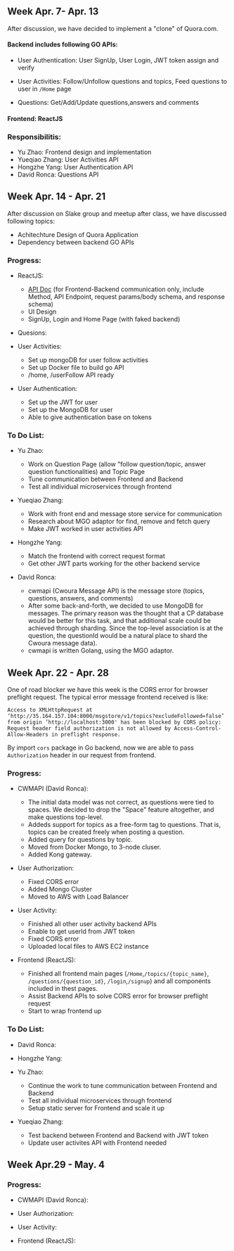 ## Week Apr. 7- Apr. 13
After discussion, we have decided to implement a "clone" of Quora.com. 

#### Backend includes following GO APIs:

* User Authentication:  User SignUp, User Login, JWT token assign and verify

* User Activities:  Follow/Unfollow questions and topics, Feed questions to user in `/Home` page

* Questions: Get/Add/Update questions,answers and comments

#### Frontend:     ReactJS

### Responsibilitis:

* Yu Zhao: Frontend design and implementation
* Yueqiao Zhang: User Activities API
* Hongzhe Yang: User Authentication API
* David Ronca: Questions API

## Week Apr. 14 - Apr. 21

After discussion on Slake group and meetup after class, we have discussed following topics:

* Achitechture Design of Quora Application
* Dependency between backend GO APIs

### Progress:
* ReactJS: 
    * [API Doc](https://docs.google.com/spreadsheets/d/1M4RdDfX2pyHF5RVmjj8jFG7bgsPhhCXzO-LWUfgFXt8/edit?usp=sharing ) (for Frontend-Backend communication only, include Method, API Endpoint, request params/body schema, and response schema)
    * UI Design
    * SignUp, Login and Home Page (with faked backend)

* Quesions:

* User Activities:
    * Set up mongoDB for user follow activities
    * Set up Docker file to build go API
    * /home, /userFollow API ready

* User Authentication: 
    * Set up the JWT for user 
    * Set up the MongoDB for user 
    * Able to give authentication base on tokens

### To Do List:
* Yu Zhao:
    * Work on Question Page (allow "follow question/topic, answer question functionalities) and Topic Page
    * Tune communication between Frontend and Backend
    * Test all individual microservices through frontend

* Yueqiao Zhang:
    * Work with front end and message store service for communication 
    * Research about MGO adaptor for find, remove and fetch query
    * Make JWT worked in user activities API

* Hongzhe Yang:
    * Match the frontend with correct request format
    * Get other JWT parts working for the other backend service

* David Ronca:
	* cwmapi (Cwoura Message API) is the message store (topics, questions, answers, and comments)
	* After some back-and-forth, we decided to use MongoDB for messages.  The primary reason was the thought that a CP database would be better for this task, and that additional scale could be achieved through sharding.  Since the top-level association is at the question, the questionId would be a natural place to shard the Cwoura message data).
	* cwmapi is written Golang, using the MGO adaptor.


## Week Apr. 22 - Apr. 28

One of road blocker we have this week is the CORS error for browser preflight request. 
The typical error message frontend received is like:
```
Access to XMLHttpRequest at ‘http://35.164.157.104:8000/msgstore/v1/topics?excludeFollowed=false’ from origin ’http://localhost:3000' has been blocked by CORS policy: Request header field authorization is not allowed by Access-Control-Allow-Headers in preflight response.
```
By import `cors` package in Go backend, now we are able to pass `Authorization` header in our request from frontend.

### Progress:

* CWMAPI (David Ronca):

	* The initial data model was not correct, as questions were tied to spaces.  We decided to drop the "Space" feature altogether, and make questions top-level.
	* Addeds support for topics as a free-form tag to questions.  That is, topics can be created freely when posting a question.
	* Added query for questions by topic.
	* Moved from Docker Mongo, to 3-node cluser.
	* Added Kong gateway.
 
* User Authorization:
    * Fixed CORS error 
    * Added Mongo Cluster
    * Moved to AWS with Load Balancer

* User Activity:
    * Finished all other user activity backend APIs
    * Enable to get userId from JWT token
    * Fixed CORS error
    * Uploaded local files to AWS EC2 instance

* Frontend (ReactJS):
	* Finished all frontend main pages (`/Home`,`/topics/{topic_name}`, `/questions/{question_id}`, `/login`,`/signup`) and all components included in thest pages. 
	* Assist Backend APIs to solve CORS error for browser preflight request
	* Start to wrap frontend up

### To Do List:

* David Ronca:

* Hongzhe Yang:

* Yu Zhao:
    * Continue the work to tune communication between Frontend and Backend
    * Test all individual microservices through frontend
    * Setup static server for Frontend and scale it up

* Yueqiao Zhang:
    * Test backend between Frontend and Backend with JWT token
    * Update user activites API with Frontend needed

## Week Apr.29 - May. 4 

### Progress:

* CWMAPI (David Ronca):

* User Authorization:

* User Activity:

* Frontend (ReactJS):
